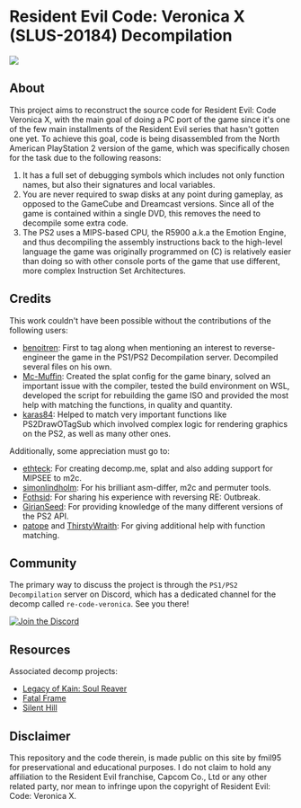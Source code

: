 # Resident Evil Code: Veronica X (SLUS-20184) Decompilation

<img src="https://i.imgur.com/xj2ujPy.jpeg"/>

## About

This project aims to reconstruct the source code for Resident Evil: Code Veronica X, with the main goal of doing a PC port of the game since it's one of the few main installments of the Resident Evil series that hasn't gotten one yet. To achieve this goal, code is being disassembled from the North American PlayStation 2 version of the game, which was specifically chosen for the task due to the following reasons:

1) It has a full set of debugging symbols which includes not only function names, but also their signatures and local variables.
2) You are never required to swap disks at any point during gameplay, as opposed to the GameCube and Dreamcast versions. Since all of the game is contained within a single DVD, this removes the need to decompile some extra code.  
3) The PS2 uses a MIPS-based CPU, the R5900 a.k.a the Emotion Engine, and thus decompiling the assembly instructions back to the high-level language the game was originally programmed on (C) is relatively easier than doing so with other console ports of the game that use different, more complex Instruction Set Architectures.

## Credits

This work couldn't have been possible without the contributions of the following users:

* [benoitren](https://git.sr.ht/~benoitren): First to tag along when mentioning an interest to reverse-engineer the game in the PS1/PS2 Decompilation server. Decompiled several files on his own.
* [Mc-Muffin](https://github.com/Mc-Muffin): Created the splat config for the game binary, solved an important issue with the compiler, tested the build environment on WSL, developed the script for rebuilding the game ISO and provided the most help with matching the functions, in quality and quantity.   
* [karas84](https://github.com/karas84): Helped to match very important functions like PS2DrawOTagSub which involved complex logic for rendering graphics on the PS2, as well as many other ones.

Additionally, some appreciation must go to:

* [ethteck](https://github.com/ethteck): For creating decomp.me, splat and also adding support for MIPSEE to m2c.
* [simonlindholm](https://github.com/simonlindholm): For his brilliant asm-differ, m2c and permuter tools.
* [Fothsid](https://github.com/Fothsid): For sharing his experience with reversing RE: Outbreak. 
* [GirianSeed](https://github.com/GirianSeed): For providing knowledge of the many different versions of the PS2 API.
* [patope](https://github.com/patope) and [ThirstyWraith](https://github.com/ThirstyWraith): For giving additional help with function matching.

## Community

The primary way to discuss the project is through the `PS1/PS2 Decompilation` server on Discord, which has a dedicated channel for the decomp called `re-code-veronica`. See you there!

[![Join the Discord](https://dcbadge.limes.pink/api/server/https://discord.gg/tch8h5Vw8E)](https://discord.gg/https://discord.gg/tch8h5Vw8E)

## Resources

Associated decomp projects:
- [Legacy of Kain: Soul Reaver](https://github.com/fmil95/soul-re)
- [Fatal Frame](https://github.com/Mikompilation/Himuro)
- [Silent Hill](https://github.com/Vatuu/silent-hill-decomp)

## Disclaimer

This repository and the code therein, is made public on this site by fmil95 for preservational and educational purposes. I do not claim to hold any affiliation to the Resident Evil franchise, Capcom Co., Ltd or any other related party, nor mean to infringe upon the copyright of Resident Evil: Code: Veronica X.
